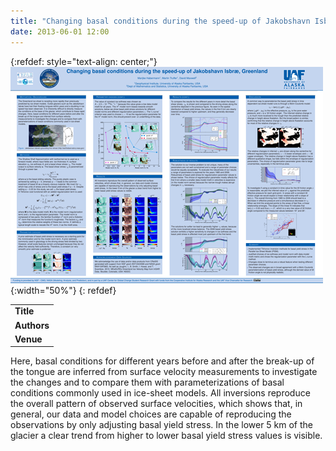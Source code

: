 ```yaml
---
title: "Changing basal conditions during the speed-up of Jakobshavn Isbræ, Greenland"
date: 2013-06-01 12:00
---
```


{:refdef: style="text-align: center;"}
![](/img/applications/habermann_egu_2013poster.png){:width="50%"}
{: refdef}


||
|-
| **Title** | [Changing basal conditions during the speed-up of Jakobshavn Isbræ, Greenland](https://github.com/pism/uaf-iceflow/raw/gh-pages/Habermann_EGU_2013Poster.pdf) |
| **Authors** | [Marijke Habermann](http://glaciers.gi.alaska.edu/people/habermann), Martin Truffer, and David Maxwell, University of Alaska Fairbanks |
| **Venue** | [EGU 2013](http://www.egu2013.eu/) |

Here, basal conditions for different years before and after the break-up of the tongue are inferred from surface velocity measurements to investigate the changes and to compare them with parameterizations of basal conditions commonly used in ice-sheet models.
All inversions reproduce the overall pattern of observed surface velocities, which shows that, in general, our data and model choices are capable of reproducing the observations by only adjusting basal yield stress. In the lower 5 km of the glacier a clear trend from higher to lower basal yield stress values is visible.

